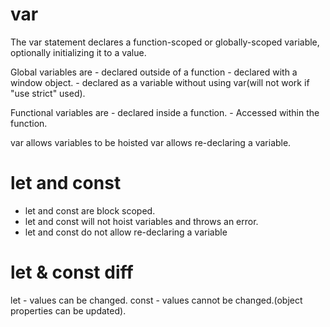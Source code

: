 # **var**
The var statement declares a function-scoped or globally-scoped variable, optionally initializing it to a value.

Global variables are 
	- declared outside of a function
	- declared with a window object.
	- declared as a variable without using var(will not work if "use strict" used).
	
Functional variables are
	- declared inside a function.
	- Accessed within the function.
	
var allows variables to be hoisted
var allows re-declaring a variable.

# **let and const**
- let and const are block scoped.
- let and const will not hoist variables and throws an error.
- let and const do not allow re-declaring a variable

# **let & const diff**
let - values can be changed.
const - values cannot be changed.(object properties can be updated).
